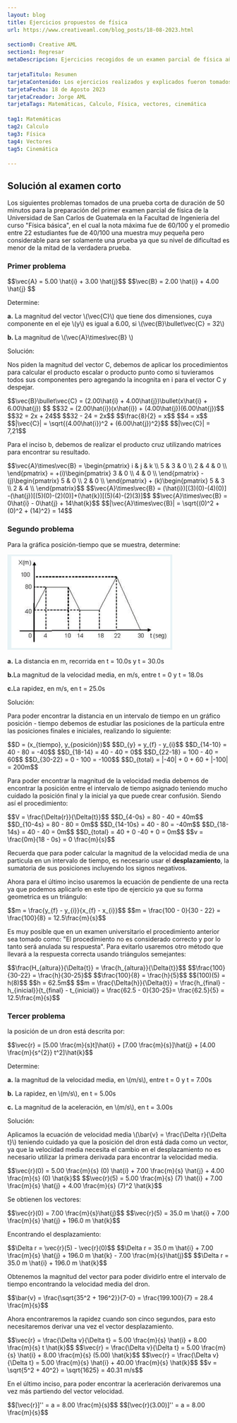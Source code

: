 ```yaml
---
layout: blog
title: Ejercicios propuestos de física
url: https://www.creativeaml.com/blog_posts/18-08-2023.html

section0: Creative AML
section1: Regresar
metaDescripcion: Ejercicios recogidos de un examen parcial de física año 2023.

tarjetaTitulo: Resumen
tarjetaContenido: Los ejercicios realizados y explicados fueron tomados de una prueba corta de simulación para el examen parcial 
tarjetaFecha: 18 de Agosto 2023
tarjetaCreador: Jorge AML
tarjetaTags: Matemáticas, Calculo, Física, vectores, cinemática 

tag1: Matemáticas
tag2: Calculo
tag3: Física
tag4: Vectores
tag5: Cinemática

---
```

<h2>Solución al examen corto</h2>
<p>Los siguientes problemas tomados de una prueba corta de duración de 50 minutos para la preparación del primer examen parcial de física de la Universidad de San Carlos de Guatemala en la Facultad de Ingeniería del curso "Física básica", en el cual la nota máxima fue de 60/100 y el promedio entre 22 estudiantes fue de 40/100 una muestra muy pequeña pero considerable para ser solamente una prueba ya que su nivel de dificultad es menor de la mitad de la verdadera prueba.</p>

<div class="latex">
<h3>Primer problema</h3>
$$\vec{A} = 5.00 \hat{i} + 3.00 \hat{j}$$
$$\vec{B} = 2.00 \hat{i} + 4.00 \hat{j} $$
<p>Determine:</p>
<p><b>a.</b> La magnitud del vector \(\vec{C}\) que tiene dos dimensiones, cuya componente en el eje \(y\) es igual a 6.00, si \(\vec{B}\bullet\vec{C} = 32\)</p>
<p><b>b. </b>La magnitud de \(\vec{A}\times\vec{B} \)</p>
<p>Solución:</p>
<p>Nos piden la magnitud del vector C, debemos de aplicar los procedimientos para calcular el producto escalar o producto punto como si tuvieramos todos sus componentes pero agregando la incognita en i para el vector C y despejar.</p>
$$\vec{B}\bullet\vec{C} = (2.00\hat{i} + 4.00\hat{j})\bullet(x\hat{i} + 6.00\hat{j}) $$
$$32 = (2.00\hat{i})(x\hat{i}) + (4.00\hat{j})(6.00\hat{j})$$
$$32 = 2x + 24$$
$$32 - 24 = 2x$$
$$\frac{8}{2} = x$$
$$4 = x$$
$$|\vec{C}| = \sqrt{(4.00\hat{i})^2 + (6.00\hat{j})^2}$$
$$|\vec{C}| = 7,21$$
<p>Para el inciso b, debemos de realizar el producto cruz utilizando matrices para encontrar su resultado.</p>
$$\vec{A}\times\vec{B} = \begin{pmatrix} i & j & k \\ 5 & 3 & 0 \\ 2 & 4 & 0 \\ \end{pmatrix} = +(i)\begin{pmatrix} 3 & 0 \\ 4 & 0 \\ \end{pmatrix} -(j)\begin{pmatrix} 5 & 0 \\ 2 & 0 \\ \end{pmatrix} + (k)\begin{pmatrix} 5 & 3 \\ 2 & 4 \\ \end{pmatrix}$$
$$\vec{A}\times\vec{B} = (\hat{i})[(3)(0)-(4)(0)] -(\hat{j})[(5)(0)-(2)(0)]+(\hat{k})[(5)(4)-(2)(3)]$$
$$\vec{A}\times\vec{B} = 0\hat{i} - 0\hat{j} + 14\hat{k}$$
$$|\vec{A}\times\vec{B}| = \sqrt{(0)^2 + (0)^2 + (14)^2} = 14$$
</div>
<div class="latex">
<h3>Segundo problema</h3>
<p>Para la gráfica posición-tiempo que se muestra, determine:</p>
<img src="/assets/images/graficap2023.png">
<p><b>a.</b> La distancia en m, recorrida en t = 10.0s y t = 30.0s</p>
<p><b>b.</b>La magnitud de la velocidad media, en m/s, entre t = 0 y t = 18.0s</p>
<p><b>c.</b>La rapidez, en m/s, en t = 25.0s</p>
<p>Solución:</p>
<p>Para poder encontrar la distancia en un intervalo de tiempo en un gráfico posición - tiempo debemos de estudiar las posiciones de la partícula entre las posiciones finales e iniciales, realizando lo siguiente:</p>
$$D = (x_{tiempo}, y_{posición})$$
$$D_{y} = y_{f} - y_{i}$$
$$D_{14-10} = 40 - 80 = -40$$
$$D_{18-14} = 40 - 40 = 0$$
$$D_{22-18} = 100 - 40 = 60$$
$$D_{30-22} = 0 - 100 = -100$$
$$D_{total} = |-40| + 0 + 60 + |-100| = 200m$$
<p>Para poder encontrar la magnitud de la velocidad media debemos de encontrar la posición entre el intervalo de tiempo asignado teniendo mucho cuidado la posición final y la inicial ya que puede crear confusión. Siendo así el procedimiento:</p>
$$V = \frac{\Delta{r}}{\Delta{t}}$$
$$D_{4-0s} = 80 - 40 = 40m$$
$$D_{10-4s} = 80 - 80 = 0m$$
$$D_{14-10s} = 40 - 80 = -40m$$
$$D_{18-14s} = 40 - 40 = 0m$$
$$D_{total}  = 40 + 0 -40 + 0 = 0m$$
$$v = \frac{0m}{18 - 0s} = 0 \frac{m}{s}$$
<p>Recuerda que para poder calcular la magnitud de la velocidad media de una particula en un intervalo de tiempo, es necesario usar el <b>desplazamiento</b>, la sumatoria de sus posiciones incluyendo los signos negativos.</p>
<p>Ahora para el último inciso usaremos la ecuación de pendiente de una recta ya que podemos aplicarlo en este tipo de ejercicio ya que su forma geometrica es un triángulo:</p>
$$m = \frac{y_{f} - y_{i}}{x_{f} - x_{i}}$$
$$m = \frac{100 - 0}{30 - 22} = \frac{100}{8} = 12.5\frac{m}{s}$$
<p>Es muy posible que en un examen universitario el procedimiento anterior sea tomado como: "El procedimiento no es considerado correcto y por lo tanto será anulada su respuesta". Para evitarlo usaremos otro método que llevará a la respuesta correcta usando triángulos semejantes:</p>
$$\frac{H_{altura}}{\Delta{t}} = \frac{h_{altura}}{\Delta{t}}$$
$$\frac{100}{30-22} = \frac{h}{30-25}$$
$$\frac{100}{8} = \frac{h}{5}$$
$$(100)(5) = h(8)$$
$$h = 62.5m$$
$$m = \frac{\Delta{h}}{\Delta{t}} = \frac{h_{final} - h_{inicial}}{t_{final} - t_{inicial}} = \frac{62.5 - 0}{30-25}= \frac{62.5}{5} = 12.5\frac{m}{s}$$
</div>
<div class="latex">
<h3>Tercer problema</h3>
<p>la posición de un dron está descrita por:</p>
$$\vec{r} = [5.00 \frac{m}{s}t]\hat{i} + [7.00 \frac{m}{s}]\hat{j} + [4.00 \frac{m}{s^{2}} t^2]\hat{k}$$
<p>Determine:</p>
<p><b>a.</b> la magnitud de la velocidad media, en \(m/s\), entre t = 0 y t = 7.00s</p>
<p><b>b.</b> La rapidez, en \(m/s\), en t = 5.00s</p>
<p><b>c.</b> La magnitud de la aceleración, en \(m/s\), en t = 3.00s</p>
<p>Solución:</p>
<p>Aplicamos la ecuación de velocidad media \(\bar{v} = \frac{\Delta r}{\Delta t}\) teniendo cuidado ya que la posición del dron está dada como un vector, ya que la velocidad media necesita el cambio en el desplazamiento no es necesario utilizar la primera derivada para encontrar la velocidad media.</p>
$$\vec{r}(0) = 5.00 \frac{m}{s} (0) \hat{i} + 7.00 \frac{m}{s} \hat{j} + 4.00 \frac{m}{s} (0) \hat{k}$$
$$\vec{r}(5) = 5.00 \frac{m}{s} (7) \hat{i} + 7.00 \frac{m}{s} \hat{j} + 4.00 \frac{m}{s} (7)^2 \hat{k}$$
<p>Se obtienen los vectores:</p>
$$\vec{r}(0) = 7.00 \frac{m}{s}\hat{j}$$
$$\vec{r}(5) = 35.0 m \hat{i} + 7.00 \frac{m}{s} \hat{j} + 196.0 m \hat{k}$$
<p>Encontrando el desplazamiento:</p>
$$\Delta r = \vec{r}(5) - \vec{r}(0)$$
$$\Delta r = 35.0 m \hat{i} + 7.00 \frac{m}{s} \hat{j} + 196.0 m \hat{k} - 7.00 \frac{m}{s}\hat{j}$$
$$\Delta r = 35.0 m \hat{i} + 196.0 m \hat{k}$$
<p>Obtenemos la magnitud del vector para poder dividirlo entre el intervalo de tiempo encontrando la velocidad media del dron.</p>
$$\bar{v} = \frac{\sqrt{35^2 + 196^2}}{7-0} = \frac{199.100}{7} = 28.4 \frac{m}{s}$$
<p>Ahora encontraremos la rapidez cuando son cinco segundos, para esto necesitaremos derivar una vez el vector desplazamiento.</p>
$$\vec{r} = \frac{\Delta v}{\Delta t} = 5.00 \frac{m}{s} \hat{i} + 8.00 \frac{m}{s} t \hat{k}$$
$$\vec{r} = \frac{\Delta v}{\Delta t} = 5.00 \frac{m}{s} \hat{i} + 8.00 \frac{m}{s} (5.00) \hat{k}$$
$$\vec{r} = \frac{\Delta v}{\Delta t} = 5.00 \frac{m}{s} \hat{i} + 40.00 \frac{m}{s} \hat{k}$$
$$v = \sqrt{5^2 + 40^2} = \sqrt{1625} = 40.31 m/s$$
<p>En el último inciso, para poder encontrar la acerleración derivaremos una vez más partiendo del vector velocidad.</p>
$$[\vec{r}]'' = a = 8.00 \frac{m}{s}$$
$$[\vec{r}(3.00)]'' = a = 8.00 \frac{m}{s}$$
</div>